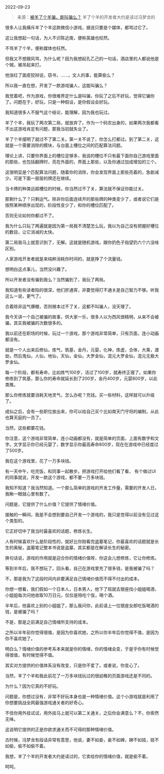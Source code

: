 2022-09-23

> 来源：[被羊了个羊骗，能叫骗么？](http://mp.weixin.qq.com/s?__biz=MzU3NDc5Nzc0NQ==&mid=2247520443&idx=2&sn=480b7ab0282f358e5950e8444e41b5c2&chksm=fd2e3265ca59bb7312e70ca57b3e528e97203051030f78d678713d58c72dfe53466668a592f8&scene=27#wechat_redirect)
> 羊了个羊的开发者大约是读过冯梦龙的

很多人让我痛斥羊了个羊这款微信小游戏，据说只要是个媒体，都骂过它了。  

这让我想起一句话，为人不识陈近南，便称英雄也枉然。  

不骂羊了个羊，便称媒体也枉然。

但我又不想跟风骂，为什么呢？因为我想起孔乙己的一句话，酒店里的人都说他是个贼，被吊起来打。  

他涨红了面皮狡辩说，窃书，......，文人的事，能算偷么？

所以我一直在想，开发了一款游戏骗人，这能叫骗么？  

我觉着吧，作为游戏，你很难界定什么是叫骗，你玩了之后不好玩，觉得它骗你了。问题在于，好玩，只是一种假设，是你假设会好玩。

我知道很多人不服气这个结论，能理解，因为我也玩过。  

羊了个羊，我玩了两次第二局，就放弃了。作为一个码农出身的，如果两次我都看不出这游戏肯定有问题，那我当初就失业了。  

羊了个羊摆明了就过不了第二关。第一关不说了，你怎么打都过。到了第二关，这就是一个需要消除的模块，与台面上槽位之间的匹配算法问题。  

理论上讲，只要你界面上的槽位足够多，我说的槽位不只有最下面你自己游戏里面的那些，也包括翻牌时，亮在外面的，界面上那些，以及你通过加成增加的三个。  

这很明显是个匹配算法问题，随着你的消除，你会发现界面上那些亮着的，急剧减少。可是下面一层层的牌还在继续。

当卡牌的种类远超槽位的时候，你当然过不了关，算法就不保证你能过关。  

那剩什么了？只剩运气。除非你后面连续开的那些牌的种类变少了，或者说它们是按照某种顺序出现的，阶段性变少了，和你的槽位匹配了。  

否则无论如何你都过不了。

我为什么只玩了两遍就是因为第一局我不清楚怎么玩，我以为自己没有把握好槽位的数目，让它消减的太快。  

第二局我马上就意识到了，无解。这就是随机游戏，跟你扔色子指望扔六个六没啥区别。

人家游戏开发者就是来纯粹消耗你时间的，就是挣了个流量钱。

想明白这点事儿，当然没兴趣了。  

所以开发者没有骗到我么？当然骗到了，我玩了两局。

我知道有些读者陷的很深，他们肝通宵，非要觉得打不通关是自己智力不够。听我这么一说，更气了。

合着除非运气爆棚，否则根本过不了关，这都不叫骗人，没天理了。  

我今天讲一个自己被骗的故事，供大家一乐，很多人以为西风很精明，从来不会被骗，其实我被骗的次数很多的。  

我以前还在职场的时候，玩过一个游戏，那个游戏非常简单，只有页面，连小动画都没有。  

就是一个人出来后修仙，炼气，筑基，金丹，元婴，化神，炼虚，合体，大乘，渡劫，然后鬼仙，人仙，地仙，天仙，金仙，大罗金仙，混元大罗金仙，混元无极大罗金仙。

每一个阶段，都有寿命，比如炼气100岁，活过了100岁，就寿终正寝了。如果你修炼到了筑基，那么你的寿命就延长到了200岁，金丹400岁，元婴800岁，以此类推。

那么你修炼就要消耗天地灵气，怎么办呢？充钱。买一些材料，这样就可以升级了。  

成仙之后，会有一些职位放出来，你可以给自己买个比如南天门守将的编制，从此也算天庭的一员了。

当然，这些都要花钱。

你注意，这个游戏非常简单，连小动画都没有，就是简单的页面，上面有数字和文字。文字显示你已经元婴了，数字显示你最高寿命800岁，现在在游戏中已经度过了500岁。  

我在这个游戏里，花了一万多块钱。  

有一天中午，吃完饭，和同事一起散步。把游戏打开给他们看了看， 有个做过UI的同事就说，开发一款这个游戏，都不要一万多块钱。  

我知不知道？我当然知道。一个那么简单的游戏的开发工作量，需要的开发人日，我瞅一眼就心里有数了。  

问题是，它提供了什么价值？它提供了情绪价值。  

接触的一瞬间，我是不会想到要自己开发一个游戏的，我只是觉得以前没有见过这个类型的。  

它正好切中了我当时最喜欢的话题，修炼长生。

人有时候喜欢什么是阶段性的，就好比你刚看完盗墓笔记，你最喜欢的话题就是长生的奥秘，盗墓笔记整本书说是盗墓，其实都是在解读长生的秘密。  

换句话说，游戏的作用就是迎合你的情绪价值呀，你这会儿想修炼，它让你修炼。

等到半年后，我不想玩了，回头看，自己在游戏里充了很多钱，是我被骗了吗？  

不，那是我为了这段时间内非要满足自己情绪价值而不得不付出的成本。

你想一想看，我们假如一个日本人，日本男人，他下了班就去银座找小姐姐喝酒，小姐姐每次问他收取10万日元，仅仅是陪吃个饭，喝个酒。  

半年后，他喜欢上别的小姐姐了，那么我问你，此前请上一位银座女郎吃饭喝酒的钱，是被骗了吗？

不是，那是之前满足自己情绪所支持的成本。

之所以半年前你觉得很值，是因为你喜欢她，之所以你半年后你觉得不值，是因为你不喜欢她了。  

明白么？情绪价值的参考系本来就是你的情绪，你的情绪会变，于是乎你有时候觉得很值，有时候觉得不值。  

其实对方提供的价值体系没有改变，只是你不爱了。或者说，你变心了。

当然，羊了个羊和我此前花了一万多块钱玩过的很幼稚的页面游戏还是不同的。  

为什么？因为它真的不好玩。

问题是，你想过没有，非常不好玩本身也是一种情绪价值。这个小游戏就是利用了你想要挑战全网最强游戏通关者的好奇心。

不信你用外挂试试，用外挂马上就可以第二关通关，之后你会满意么？不，你索然无味。  

这说明它提供的正是你欲求通关而不可得的那种情绪价值。  

古时候，冯梦龙有段话非常有意思，他说，妻不如妾，妾不如婢，婢不如妓，妓不如偷，偷不如偷不着。

我想，羊了个羊的开发者大约是读过的，它卖给你的情绪价值，就是偷不着。

呵呵。

